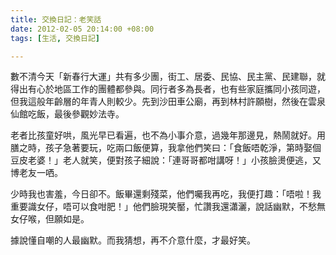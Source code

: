 ```yaml
---
title: 交換日記：老笑話
date: 2012-02-05 20:14:00 +08:00
tags: [生活, 交換日記]

---
```


數不清今天「新春行大運」共有多少團，街工、居委、民協、民主黨、民建聯，就得出有心於地區工作的團體都參與。同行者多為長者，也有些家庭攜同小孩同遊，但我這般年齡層的年青人則較少。先到沙田車公廟，再到林村許願樹，然後在雲泉仙館吃飯，最後參觀妙法寺。  
  
  
老者比孩童好哄，風光早已看遍，也不為小事介意，過幾年那邊見，熱鬧就好。用膳之時，孩子急著要玩，吃兩口飯便算，我拿他們笑曰：「食飯唔乾淨，第時娶個豆皮老婆！」老人就笑，便對孩子細說：「連哥哥都咁講呀！」小孩臉燙便逃，又博老友一哂。  
  
少時我也害羞，今日卻不。飯畢還剩殘菜，他們囑我再吃，我便打趣：「唔啦！我重要識女仔，唔可以食咁肥！」他們臉現笑靨，忙讚我還瀟灑，說話幽默，不愁無女仔喉，但願如是。  
  
據說懂自嘲的人最幽默。而我猜想，再不介意什麼，才最好笑。

